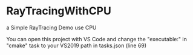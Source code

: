 # RayTracingWithCPU
a Simple RayTracing Demo use CPU

You can open this project with VS Code
and change the  "executable:" in "cmake" task to your VS2019 path in tasks.json  (line 69)
